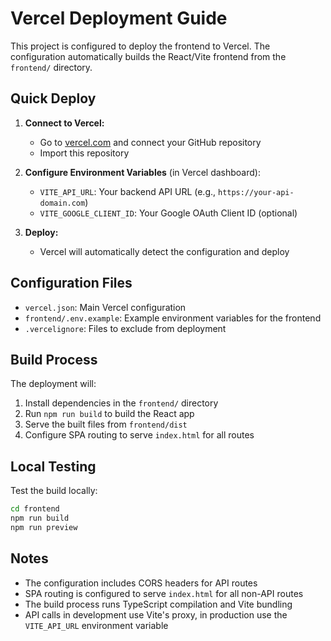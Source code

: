 # Vercel Deployment Guide

This project is configured to deploy the frontend to Vercel. The configuration automatically builds the React/Vite frontend from the `frontend/` directory.

## Quick Deploy

1. **Connect to Vercel:**
   - Go to [vercel.com](https://vercel.com) and connect your GitHub repository
   - Import this repository

2. **Configure Environment Variables** (in Vercel dashboard):
   - `VITE_API_URL`: Your backend API URL (e.g., `https://your-api-domain.com`)
   - `VITE_GOOGLE_CLIENT_ID`: Your Google OAuth Client ID (optional)

3. **Deploy:**
   - Vercel will automatically detect the configuration and deploy

## Configuration Files

- `vercel.json`: Main Vercel configuration
- `frontend/.env.example`: Example environment variables for the frontend
- `.vercelignore`: Files to exclude from deployment

## Build Process

The deployment will:
1. Install dependencies in the `frontend/` directory
2. Run `npm run build` to build the React app
3. Serve the built files from `frontend/dist`
4. Configure SPA routing to serve `index.html` for all routes

## Local Testing

Test the build locally:
```bash
cd frontend
npm run build
npm run preview
```

## Notes

- The configuration includes CORS headers for API routes
- SPA routing is configured to serve `index.html` for all non-API routes
- The build process runs TypeScript compilation and Vite bundling
- API calls in development use Vite's proxy, in production use the `VITE_API_URL` environment variable